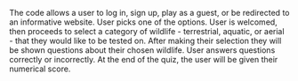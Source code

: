 The code allows a user to log in, sign up, play as a guest, or be redirected to an informative website. User picks one of the options.
User is welcomed, then proceeds to select a category of wildlife - terrestrial, aquatic, or aerial - that they would like to be tested on.
After making their selection they will be shown questions about their chosen wildlife.
User answers questions correctly or incorrectly.
At the end of the quiz, the user will be given their numerical score.

